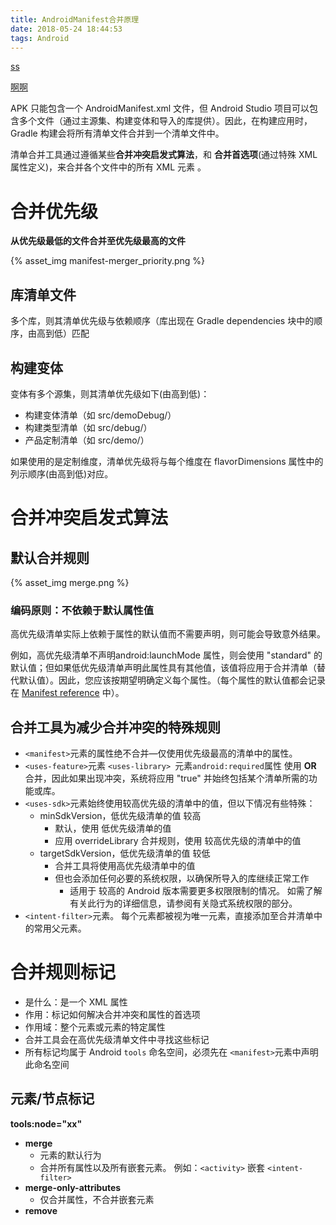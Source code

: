 ```yaml
---
title: AndroidManifest合并原理
date: 2018-05-24 18:44:53
tags: Android
---
```


[ss](http://mouxuejie.com/blog/2016-02-05/androidmanifest-merge/)

[啊啊](https://developer.android.com/studio/build/manifest-merge?hl=zh-cn)

APK 只能包含一个 AndroidManifest.xml 文件，但 Android Studio 项目可以包含多个文件（通过主源集、构建变体和导入的库提供）。因此，在构建应用时，Gradle 构建会将所有清单文件合并到一个清单文件中。

清单合并工具通过遵循某些**合并冲突启发式算法**，和 **合并首选项**(通过特殊 XML 属性定义)，来合并各个文件中的所有 XML 元素 。

# 合并优先级 #

**从优先级最低的文件合并至优先级最高的文件**

{% asset_img manifest-merger_priority.png %}

## 库清单文件 ##

多个库，则其清单优先级与依赖顺序（库出现在 Gradle dependencies 块中的顺序，由高到低）匹配

## 构建变体 ##

变体有多个源集，则其清单优先级如下(由高到低)：

- 构建变体清单（如 src/demoDebug/）
- 构建类型清单（如 src/debug/）
- 产品定制清单（如 src/demo/）

如果使用的是定制维度，清单优先级将与每个维度在 flavorDimensions 属性中的列示顺序(由高到低)对应。

# 合并冲突启发式算法 #

## 默认合并规则 ##

{% asset_img merge.png %}

### 编码原则：不依赖于默认属性值 ###

高优先级清单实际上依赖于属性的默认值而不需要声明，则可能会导致意外结果。

例如，高优先级清单不声明android:launchMode 属性，则会使用 "standard" 的默认值；但如果低优先级清单声明此属性具有其他值，该值将应用于合并清单（替代默认值）。因此，您应该按期望明确定义每个属性。（每个属性的默认值都会记录在 [Manifest reference](https://developer.android.com/guide/topics/manifest/manifest-intro?hl=zh-cn) 中）。

## 合并工具为减少合并冲突的特殊规则 ##

- `<manifest>`元素的属性绝不合并—仅使用优先级最高的清单中的属性。
- `<uses-feature>`元素 `<uses-library> `元素`android:required`属性 使用 **OR** 合并，因此如果出现冲突，系统将应用 "true" 并始终包括某个清单所需的功能或库。
- `<uses-sdk>`元素始终使用较高优先级的清单中的值，但以下情况有些特殊：
	- minSdkVersion，低优先级清单的值 较高
		- 默认，使用 低优先级清单的值
		- 应用 overrideLibrary 合并规则，使用 较高优先级的清单中的值
	- targetSdkVersion，低优先级清单的值 较低
		- 合并工具将使用高优先级清单中的值
		- 但也会添加任何必要的系统权限，以确保所导入的库继续正常工作
			- 适用于 较高的 Android 版本需要更多权限限制的情况。 如需了解有关此行为的详细信息，请参阅有关隐式系统权限的部分。
- `<intent-filter>`元素。 每个元素都被视为唯一元素，直接添加至合并清单中的常用父元素。

# 合并规则标记 #

- 是什么：是一个 XML 属性
- 作用：标记如何解决合并冲突和属性的首选项
- 作用域：整个元素或元素的特定属性
- 合并工具会在高优先级清单文件中寻找这些标记
- 所有标记均属于 Android `tools` 命名空间，必须先在 `<manifest>`元素中声明此命名空间

## 元素/节点标记 ##

**tools:node="xx"**

- **merge** 
	- 元素的默认行为
	- 合并所有属性以及所有嵌套元素。 例如：`<activity>` 嵌套 `<intent-filter>`
- **merge-only-attributes**
	- 仅合并属性，不合并嵌套元素
- **remove**
